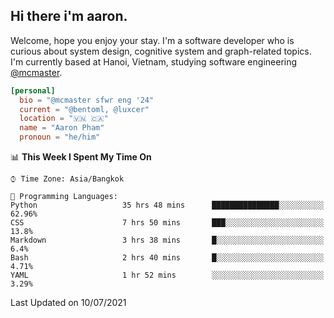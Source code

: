 <h2><b>Hi there i'm aaron. </b></h2>

Welcome, hope you enjoy your stay. I'm a software developer who is curious about system design, cognitive system and graph-related topics. I'm currently based at Hanoi, Vietnam, studying software engineering [@mcmaster](https://www.mcmaster.ca/).

```toml
[personal]
  bio = "@mcmaster sfwr eng '24"
  current = "@bentoml, @luxcer"
  location = "🇻🇳 🇨🇦"
  name = "Aaron Pham"
  pronoun = "he/him"
```
<!--<img src="https://github-readme-stats.vercel.app/api?username=aarnphm&show_icons=true&count_private=true&theme=dark" height="170"/>-->
<!--<img src="https://github-readme-stats.vercel.app/api/top-langs/?username=aarnphm&layout=compact&hide=css&theme=dark" height="170" />-->

<!--START_SECTION:waka-->
📊 **This Week I Spent My Time On** 

```text
⌚︎ Time Zone: Asia/Bangkok

💬 Programming Languages: 
Python                   35 hrs 48 mins      ███████████████░░░░░░░░░░   62.96% 
CSS                      7 hrs 50 mins       ███░░░░░░░░░░░░░░░░░░░░░░   13.8% 
Markdown                 3 hrs 38 mins       █░░░░░░░░░░░░░░░░░░░░░░░░   6.4% 
Bash                     2 hrs 40 mins       █░░░░░░░░░░░░░░░░░░░░░░░░   4.71% 
YAML                     1 hr 52 mins        ░░░░░░░░░░░░░░░░░░░░░░░░░   3.29%

```


 Last Updated on 10/07/2021
<!--END_SECTION:waka-->
